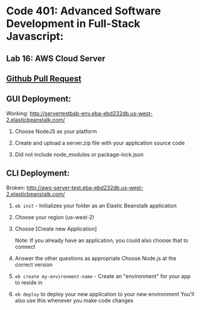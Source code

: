 # Code 401: Advanced Software Development in Full-Stack Javascript:

## Lab 16: AWS Cloud Server

## [Github Pull Request](https://github.com/nickibaldwin/basic-express-server-aws/pull/1)

## GUI Deployment:
Working: http://servertestbab-env.eba-ebd232db.us-west-2.elasticbeanstalk.com/

1. Choose NodeJS as your platform

1. Create and upload a server.zip file with your application source code

1. Did not include node_modules or package-lock.json

## CLI Deployment: 
Broken: http://aws-server-test.eba-ebd232db.us-west-2.elasticbeanstalk.com/

1. `eb init` - Initializes your folder as an Elastic Beanstalk application

1. Choose your region (us-west-2)

1. Choose [Create new Application]

    Note: If you already have an application, you could also choose that to connect

1. Answer the other questions as appropriate
    Choose Node.js at the correct version

1. `eb create my-environment-name` - Create an "environment" for your app to reside in

1. `eb deploy` to deploy your new application to your new environment
You'll also use this whenever you make code changes